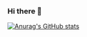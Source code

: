 ### Hi there 👋
[![Anurag's GitHub stats](https://github-readme-stats.vercel.app/api?username=hhhhh0102)](https://github.com/anuraghazra/github-readme-stats)
<!--
**hhhhh0102/hhhhh0102** is a ✨ _special_ ✨ repository because its `README.md` (this file) appears on your GitHub profile.




Here are some ideas to get you started:

- 🔭 I’m currently working on ...
- 🌱 I’m currently learning ...
- 👯 I’m looking to collaborate on ...
- 🤔 I’m looking for help with ...
- 💬 Ask me about ...
- 📫 How to reach me: ...
- 😄 Pronouns: ...
- ⚡ Fun fact: ...
-->
